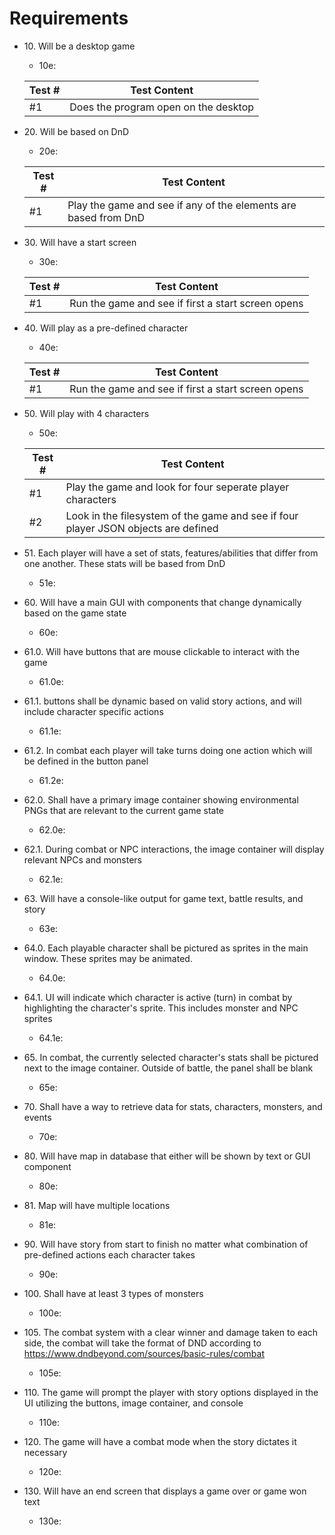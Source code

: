 # Requirements

* 10\. Will be a desktop game
    * 10e:
    
    | Test #  | Test Content                         |        
    |---------|--------------------------------------|
    | #1      | Does the program open on the desktop |

* 20\. Will be based on DnD
    * 20e:

    | Test #  | Test Content                         |        
    |---------|--------------------------------------|
    | #1      | Play the game and see if any of the elements are based from DnD |

* 30\. Will have a start screen
    * 30e:

    | Test #  | Test Content                         |        
    |---------|--------------------------------------|
    | #1      | Run the game and see if first a start screen opens |

* 40\. Will play as a pre-defined character
    * 40e:
    
    | Test #  | Test Content                         |        
    |---------|--------------------------------------|
    | #1      | Run the game and see if first a start screen opens |


* 50\. Will play with 4 characters
    * 50e:

    | Test #  | Test Content                         |        
    |---------|--------------------------------------|
    | #1      | Play the game and look for four seperate player characters |
    | #2      | Look in the filesystem of the game and see if four player JSON objects are defined |


* 51\. Each player will have a set of stats, features/abilities that differ from one another. These stats will be based from DnD
    * 51e:


* 60\. Will have a main GUI with components that change dynamically based on the game state
    * 60e:


* 61.0\. Will have buttons that are mouse clickable to interact with the game
    * 61.0e:


* 61.1\. buttons shall be dynamic based on valid story actions, and will include character specific actions
  * 61.1e:


* 61.2\. In combat each player will take turns doing one action which will be defined in the button panel
  * 61.2e:


  
* 62.0\. Shall have a primary image container showing environmental PNGs that are relevant to the current game state
    * 62.0e:


* 62.1\. During combat or NPC interactions, the image container will display relevant NPCs and monsters
  * 62.1e:


* 63\. Will have a console-like output for game text, battle results, and story
    * 63e:


* 64.0\. Each playable character shall be pictured as sprites in the main window. These sprites may be animated.
  * 64.0e:


* 64.1\. UI will indicate which character is active (turn) in combat by highlighting the character's sprite. This includes monster and NPC sprites
  * 64.1e:


* 65\. In combat, the currently selected character's stats shall be pictured next to the image container. Outside of battle, the panel shall be blank
  * 65e:


* 70\. Shall have a way to retrieve data for stats, characters, monsters, and events
    * 70e:


* 80\. Will have map in database that either will be shown by text or GUI component
    * 80e:


* 81\. Map will have multiple locations
    * 81e:


* 90\. Will have story from start to finish no matter what combination of pre-defined actions each character takes
    * 90e:
  

* 100\. Shall have at least 3 types of monsters
    * 100e:


* 105\. The combat system with a clear winner and damage taken to each side, the combat will take the format of DND according to https://www.dndbeyond.com/sources/basic-rules/combat
    * 105e:


* 110\. The game will prompt the player with story options displayed in the UI utilizing the buttons, image container, and console
    * 110e:


* 120\. The game will have a combat mode when the story dictates it necessary
    * 120e:

* 130\. Will have an end screen that displays a game over or game won text
    * 130e:
